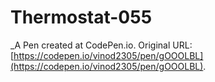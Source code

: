 # Thermostat-055
 _A Pen created at CodePen.io. Original URL: [https://codepen.io/vinod2305/pen/gOOOLBL](https://codepen.io/vinod2305/pen/gOOOLBL).

 